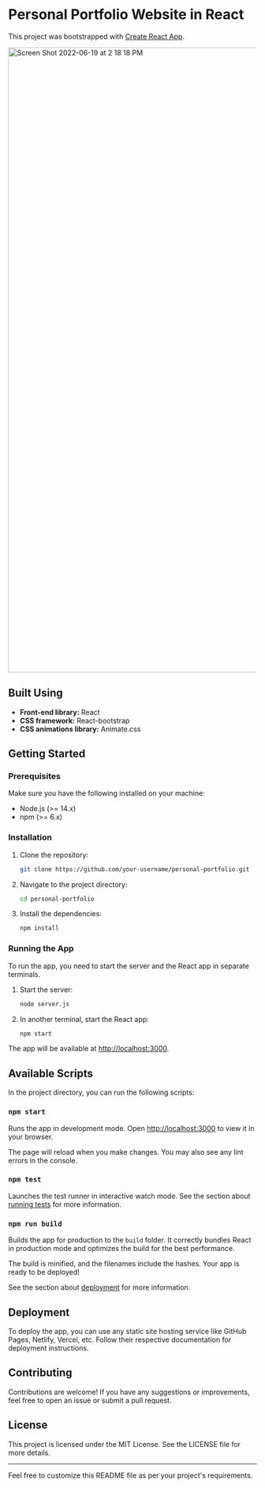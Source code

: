 # Personal Portfolio Website in React

This project was bootstrapped with [Create React App](https://github.com/facebook/create-react-app).

<img width="1266" alt="Screen Shot 2022-06-19 at 2 18 18 PM" src="https://user-images.githubusercontent.com/50160672/174933373-1ba6cadf-1c9a-48c3-aa58-984d0bd62d82.png">

## Built Using

- **Front-end library:** React
- **CSS framework:** React-bootstrap
- **CSS animations library:** Animate.css

## Getting Started

### Prerequisites

Make sure you have the following installed on your machine:

- Node.js (>= 14.x)
- npm (>= 6.x)

### Installation

1. Clone the repository:

    ```bash
    git clone https://github.com/your-username/personal-portfolio.git
    ```

2. Navigate to the project directory:

    ```bash
    cd personal-portfolio
    ```

3. Install the dependencies:

    ```bash
    npm install
    ```

### Running the App

To run the app, you need to start the server and the React app in separate terminals.

1. Start the server:

    ```bash
    node server.js
    ```

2. In another terminal, start the React app:

    ```bash
    npm start
    ```

The app will be available at [http://localhost:3000](http://localhost:3000).

## Available Scripts

In the project directory, you can run the following scripts:

### `npm start`

Runs the app in development mode. Open [http://localhost:3000](http://localhost:3000) to view it in your browser.

The page will reload when you make changes. You may also see any lint errors in the console.

### `npm test`

Launches the test runner in interactive watch mode. See the section about [running tests](https://facebook.github.io/create-react-app/docs/running-tests) for more information.

### `npm run build`

Builds the app for production to the `build` folder. It correctly bundles React in production mode and optimizes the build for the best performance.

The build is minified, and the filenames include the hashes. Your app is ready to be deployed!

See the section about [deployment](https://facebook.github.io/create-react-app/docs/deployment) for more information.

## Deployment

To deploy the app, you can use any static site hosting service like GitHub Pages, Netlify, Vercel, etc. Follow their respective documentation for deployment instructions.

## Contributing

Contributions are welcome! If you have any suggestions or improvements, feel free to open an issue or submit a pull request.

## License

This project is licensed under the MIT License. See the LICENSE file for more details.

---

Feel free to customize this README file as per your project's requirements.
